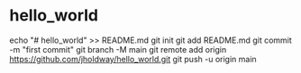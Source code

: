 # hello_world
echo "# hello_world" >> README.md
git init
git add README.md
git commit -m "first commit"
git branch -M main
git remote add origin https://github.com/jholdway/hello_world.git
git push -u origin main
